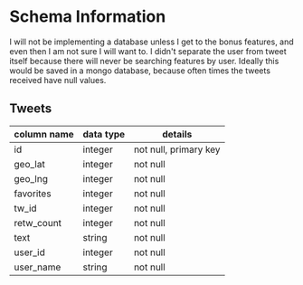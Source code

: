 # Schema Information

I will not be implementing a database unless I get to the bonus features, and even then
I am not sure I will want to.  I didn't separate the user from tweet itself because
there will never be searching features by user.  Ideally this would be saved in a mongo database,
because often times the tweets received have null values.

## Tweets
column name | data type | details
------------|-----------|-----------------------
id          | integer   | not null, primary key
geo_lat     | integer   | not null
geo_lng     | integer   | not null
favorites   | integer   | not null
tw_id       | integer   | not null
retw_count  | integer   | not null
text        | string    | not null
user_id     | integer   | not null
user_name   | string    | not null


